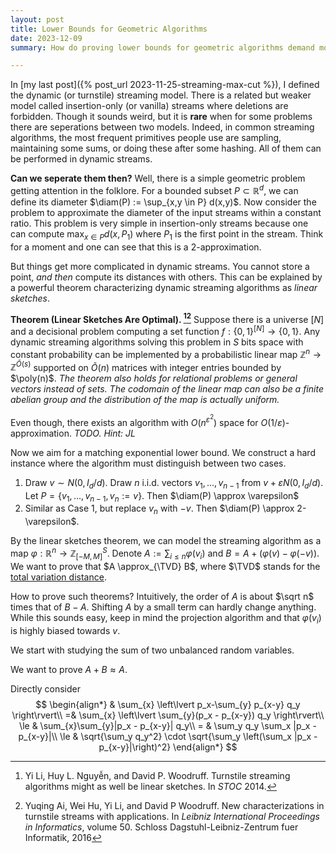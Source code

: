 ```yaml
---
layout: post
title: Lower Bounds for Geometric Algorithms
date: 2023-12-09
summary: How do proving lower bounds for geometric algorithms demand more advanced isoperimetric inequalities?

---
```


<span style="display: none;">
$$
\DeclareMathOperator{\cut}{\text{cut}}
\DeclareMathOperator{\maxcut}{\text{Max-Cut}}
\DeclareMathOperator{\E}{\mathbb{E}}
\DeclareMathOperator{\poly}{\mathrm{poly}}
\DeclareMathOperator{\diam}{\mathrm{diam}}
\DeclareMathOperator{\polylog}{\poly \log}
\DeclareMathOperator{\Unif}{\mathrm{Unif}}
\DeclareMathOperator{\TVD}{\text{TVD}}
$$
</span>

In [my last post]({% post_url 2023-11-25-streaming-max-cut %}), I defined the dynamic (or turnstile) streaming model. There is a related but weaker model called insertion-only (or vanilla) streams where deletions are forbidden. Though it sounds weird, but it is **rare** when for some problems there are seperations between two models. Indeed, in common streaming algorithms, the most frequent primitives people use are sampling, maintaining some sums, or doing these after some hashing. All of them can be performed in dynamic streams.

**Can we seperate them then?** Well, there is a simple geometric problem getting attention in the folklore. For a bounded subset $P \subset \mathbb R^d$, we can define its diameter $\diam(P) := \sup_{x,y \in P} d(x,y)$. Now consider the problem to approximate the diameter of the input streams within a constant ratio. This problem is very simple in insertion-only streams because one can compute $\max_{x \in P} d(x,P_1)$ where $P_1$ is the first point in the stream. Think for a moment and one can see that this is a $2$-approximation.

But things get more complicated in dynamic streams. You cannot store a point, *and then* compute its distances with others. This can be explained by a powerful theorem characterizing dynamic streaming algorithms as *linear sketches*.

**Theorem (Linear Sketches Are Optimal). [^LNW14][^AHLW16]** Suppose there is a universe $[N]$ and a decisional problem computing a set function $f:\lbrace 0,1\rbrace^{[N]} \to \lbrace 0,1\rbrace$. Any dynamic streaming algorithms solving this problem in $S$ bits space with constant probability can be implemented by a probabilistic linear map $\mathbb Z^n \to \mathbb Z^{\tilde O(s)}$ supported on $\tilde O(n)$ matrices with integer entries bounded by $\poly(n)$. *The theorem also holds for relational problems or general vectors instead of sets. The codomain of the linear map can also be a finite abelian group and the distribution of the map is actually uniform.*

Even though, there exists an algorithm with $O(n^{\varepsilon^2})$ space for $O(1/\varepsilon)$-approximation. *TODO. Hint: JL*

Now we aim for a matching exponential lower bound. We construct a hard instance where the algorithm must distinguish between two cases.

1. Draw $v\sim N(0,I_d/d)$. Draw $n$ i.i.d. vectors $v_1,\ldots,v_{n-1}$ from $v+\varepsilon N(0,I_d/d)$. Let $P=\{v_1,\ldots,v_{n-1},v_n:=v\}$. Then $\diam(P) \approx \varepsilon$
2.  Similar as Case 1, but replace $v_n$ with $-v$. Then $\diam(P) \approx 2-\varepsilon$.

By the linear sketches theorem, we can model the streaming algorithm as a map $\varphi : \mathbb R^n \to \mathbb Z^S_{[-M,M]}$. Denote $A := \sum_{i \le n} \varphi(v_i)$ and $B = A + (\varphi(v) - \varphi(-v))$. We want to prove that $A \approx_{\TVD} B$, where $\TVD$ stands for the [total variation distance](https://en.wikipedia.org/wiki/Total_variation_distance_of_probability_measures).

How to prove such theorems? Intuitively, the order of $A$ is about $\sqrt n$ times that of $B-A$. Shifting $A$ by  a small term can hardly change anything. While this sounds easy, keep in mind the projection algorithm and that $\varphi(v_i)$ is highly biased towards $v$.

We start with studying the sum of two unbalanced random variables.

We want to prove $A + B \approx A$.

Directly consider
$$
\begin{align*}
& \sum_{x} \left\lvert p_x-\sum_{y} p_{x-y} q_y \right\rvert\\
=& \sum_{x} \left\lvert \sum_{y}(p_x - p_{x-y}) q_y \right\rvert\\
\le & \sum_{x}\sum_{y}|p_x - p_{x-y}| q_y\\
= & \sum_y q_y \sum_x |p_x - p_{x-y}|\\
\le & \sqrt{\sum_y q_y^2} \cdot \sqrt{\sum_y \left(\sum_x |p_x - p_{x-y}|\right)^2}
\end{align*}
$$


[^LNW14]: Yi Li, Huy L. Nguyễn, and David P. Woodruff. Turnstile streaming algorithms might as well be linear sketches. In *STOC* 2014.
[^AHLW16]: Yuqing Ai, Wei Hu, Yi Li, and David P Woodruff. New characterizations in turnstile streams with applications. In *Leibniz International Proceedings in Informatics*, volume 50. Schloss Dagstuhl-Leibniz-Zentrum fuer Informatik, 2016
